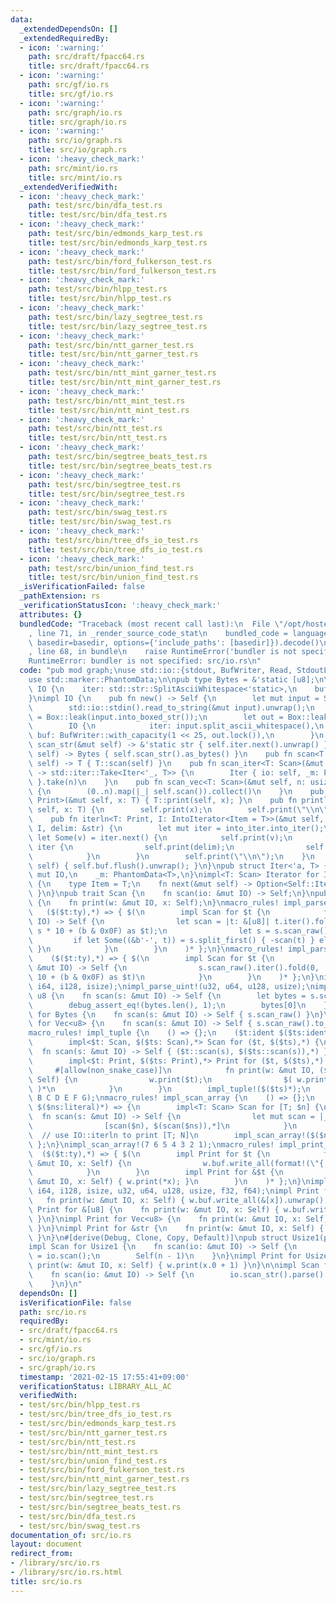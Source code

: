 ```yaml
---
data:
  _extendedDependsOn: []
  _extendedRequiredBy:
  - icon: ':warning:'
    path: src/draft/fpacc64.rs
    title: src/draft/fpacc64.rs
  - icon: ':warning:'
    path: src/gf/io.rs
    title: src/gf/io.rs
  - icon: ':warning:'
    path: src/graph/io.rs
    title: src/graph/io.rs
  - icon: ':warning:'
    path: src/io/graph.rs
    title: src/io/graph.rs
  - icon: ':heavy_check_mark:'
    path: src/mint/io.rs
    title: src/mint/io.rs
  _extendedVerifiedWith:
  - icon: ':heavy_check_mark:'
    path: test/src/bin/dfa_test.rs
    title: test/src/bin/dfa_test.rs
  - icon: ':heavy_check_mark:'
    path: test/src/bin/edmonds_karp_test.rs
    title: test/src/bin/edmonds_karp_test.rs
  - icon: ':heavy_check_mark:'
    path: test/src/bin/ford_fulkerson_test.rs
    title: test/src/bin/ford_fulkerson_test.rs
  - icon: ':heavy_check_mark:'
    path: test/src/bin/hlpp_test.rs
    title: test/src/bin/hlpp_test.rs
  - icon: ':heavy_check_mark:'
    path: test/src/bin/lazy_segtree_test.rs
    title: test/src/bin/lazy_segtree_test.rs
  - icon: ':heavy_check_mark:'
    path: test/src/bin/ntt_garner_test.rs
    title: test/src/bin/ntt_garner_test.rs
  - icon: ':heavy_check_mark:'
    path: test/src/bin/ntt_mint_garner_test.rs
    title: test/src/bin/ntt_mint_garner_test.rs
  - icon: ':heavy_check_mark:'
    path: test/src/bin/ntt_mint_test.rs
    title: test/src/bin/ntt_mint_test.rs
  - icon: ':heavy_check_mark:'
    path: test/src/bin/ntt_test.rs
    title: test/src/bin/ntt_test.rs
  - icon: ':heavy_check_mark:'
    path: test/src/bin/segtree_beats_test.rs
    title: test/src/bin/segtree_beats_test.rs
  - icon: ':heavy_check_mark:'
    path: test/src/bin/segtree_test.rs
    title: test/src/bin/segtree_test.rs
  - icon: ':heavy_check_mark:'
    path: test/src/bin/swag_test.rs
    title: test/src/bin/swag_test.rs
  - icon: ':heavy_check_mark:'
    path: test/src/bin/tree_dfs_io_test.rs
    title: test/src/bin/tree_dfs_io_test.rs
  - icon: ':heavy_check_mark:'
    path: test/src/bin/union_find_test.rs
    title: test/src/bin/union_find_test.rs
  _isVerificationFailed: false
  _pathExtension: rs
  _verificationStatusIcon: ':heavy_check_mark:'
  attributes: {}
  bundledCode: "Traceback (most recent call last):\n  File \"/opt/hostedtoolcache/Python/3.9.2/x64/lib/python3.9/site-packages/onlinejudge_verify/documentation/build.py\"\
    , line 71, in _render_source_code_stat\n    bundled_code = language.bundle(stat.path,\
    \ basedir=basedir, options={'include_paths': [basedir]}).decode()\n  File \"/opt/hostedtoolcache/Python/3.9.2/x64/lib/python3.9/site-packages/onlinejudge_verify/languages/user_defined.py\"\
    , line 68, in bundle\n    raise RuntimeError('bundler is not specified: {}'.format(path.as_posix()))\n\
    RuntimeError: bundler is not specified: src/io.rs\n"
  code: "pub mod graph;\nuse std::io::{stdout, BufWriter, Read, StdoutLock, Write};\n\
    use std::marker::PhantomData;\n\npub type Bytes = &'static [u8];\n\npub struct\
    \ IO {\n    iter: std::str::SplitAsciiWhitespace<'static>,\n    buf: BufWriter<StdoutLock<'static>>,\n\
    }\nimpl IO {\n    pub fn new() -> Self {\n        let mut input = String::new();\n\
    \        std::io::stdin().read_to_string(&mut input).unwrap();\n        let input\
    \ = Box::leak(input.into_boxed_str());\n        let out = Box::leak(Box::new(stdout()));\n\
    \        IO {\n            iter: input.split_ascii_whitespace(),\n           \
    \ buf: BufWriter::with_capacity(1 << 25, out.lock()),\n        }\n    }\n    fn\
    \ scan_str(&mut self) -> &'static str { self.iter.next().unwrap() }\n    fn scan_raw(&mut\
    \ self) -> Bytes { self.scan_str().as_bytes() }\n    pub fn scan<T: Scan>(&mut\
    \ self) -> T { T::scan(self) }\n    pub fn scan_iter<T: Scan>(&mut self, n: usize)\
    \ -> std::iter::Take<Iter<'_, T>> {\n        Iter { io: self, _m: PhantomData\
    \ }.take(n)\n    }\n    pub fn scan_vec<T: Scan>(&mut self, n: usize) -> Vec<T>\
    \ {\n        (0..n).map(|_| self.scan()).collect()\n    }\n    pub fn print<T:\
    \ Print>(&mut self, x: T) { T::print(self, x); }\n    pub fn println<T: Print>(&mut\
    \ self, x: T) {\n        self.print(x);\n        self.print(\"\\n\");\n    }\n\
    \    pub fn iterln<T: Print, I: IntoIterator<Item = T>>(&mut self, into_iter:\
    \ I, delim: &str) {\n        let mut iter = into_iter.into_iter();\n        if\
    \ let Some(v) = iter.next() {\n            self.print(v);\n            for v in\
    \ iter {\n                self.print(delim);\n                self.print(v);\n\
    \            }\n        }\n        self.print(\"\\n\");\n    }\n    pub fn flush(&mut\
    \ self) { self.buf.flush().unwrap(); }\n}\npub struct Iter<'a, T> {\n    io: &'a\
    \ mut IO,\n    _m: PhantomData<T>,\n}\nimpl<T: Scan> Iterator for Iter<'_, T>\
    \ {\n    type Item = T;\n    fn next(&mut self) -> Option<Self::Item> { Some(self.io.scan())\
    \ }\n}\npub trait Scan {\n    fn scan(io: &mut IO) -> Self;\n}\npub trait Print\
    \ {\n    fn print(w: &mut IO, x: Self);\n}\nmacro_rules! impl_parse_iint {\n \
    \   ($($t:ty),*) => { $(\n        impl Scan for $t {\n            fn scan(s: &mut\
    \ IO) -> Self {\n                let scan = |t: &[u8]| t.iter().fold(0, |s, &b|\
    \ s * 10 + (b & 0x0F) as $t);\n                let s = s.scan_raw();\n       \
    \         if let Some((&b'-', t)) = s.split_first() { -scan(t) } else { scan(s)\
    \ }\n            }\n        }\n    )* };\n}\nmacro_rules! impl_parse_uint {\n\
    \    ($($t:ty),*) => { $(\n        impl Scan for $t {\n            fn scan(s:\
    \ &mut IO) -> Self {\n                s.scan_raw().iter().fold(0, |s, &b| s *\
    \ 10 + (b & 0x0F) as $t)\n            }\n        }\n    )* };\n}\nimpl_parse_iint!(i32,\
    \ i64, i128, isize);\nimpl_parse_uint!(u32, u64, u128, usize);\nimpl Scan for\
    \ u8 {\n    fn scan(s: &mut IO) -> Self {\n        let bytes = s.scan_raw();\n\
    \        debug_assert_eq!(bytes.len(), 1);\n        bytes[0]\n    }\n}\nimpl Scan\
    \ for Bytes {\n    fn scan(s: &mut IO) -> Self { s.scan_raw() }\n}\nimpl Scan\
    \ for Vec<u8> {\n    fn scan(s: &mut IO) -> Self { s.scan_raw().to_vec() }\n}\n\
    macro_rules! impl_tuple {\n    () => {};\n    ($t:ident $($ts:ident)*) => {\n\
    \        impl<$t: Scan, $($ts: Scan),*> Scan for ($t, $($ts),*) {\n          \
    \  fn scan(s: &mut IO) -> Self { ($t::scan(s), $($ts::scan(s)),*) }\n        }\n\
    \        impl<$t: Print, $($ts: Print),*> Print for ($t, $($ts),*) {\n       \
    \     #[allow(non_snake_case)]\n            fn print(w: &mut IO, ($t, $($ts),*):\
    \ Self) {\n                w.print($t);\n                $( w.print(\" \"); w.print($ts);\
    \ )*\n            }\n        }\n        impl_tuple!($($ts)*);\n    };\n}\nimpl_tuple!(A\
    \ B C D E F G);\nmacro_rules! impl_scan_array {\n    () => {};\n    ($n:literal\
    \ $($ns:literal)*) => {\n        impl<T: Scan> Scan for [T; $n] {\n          \
    \  fn scan(s: &mut IO) -> Self {\n                let mut scan = |_| T::scan(s);\n\
    \                [scan($n), $(scan($ns)),*]\n            }\n        }\n      \
    \  // use IO::iterln to print [T; N]\n        impl_scan_array!($($ns)*);\n   \
    \ };\n}\nimpl_scan_array!(7 6 5 4 3 2 1);\nmacro_rules! impl_print_prim {\n  \
    \  ($($t:ty),*) => { $(\n        impl Print for $t {\n            fn print(w:\
    \ &mut IO, x: Self) {\n                w.buf.write_all(format!(\"{:.10}\", x).as_bytes()).unwrap();\n\
    \            }\n        }\n        impl Print for &$t {\n            fn print(w:\
    \ &mut IO, x: Self) { w.print(*x); }\n        }\n    )* };\n}\nimpl_print_prim!(i32,\
    \ i64, i128, isize, u32, u64, u128, usize, f32, f64);\nimpl Print for u8 {\n \
    \   fn print(w: &mut IO, x: Self) { w.buf.write_all(&[x]).unwrap(); }\n}\nimpl\
    \ Print for &[u8] {\n    fn print(w: &mut IO, x: Self) { w.buf.write_all(x).unwrap();\
    \ }\n}\nimpl Print for Vec<u8> {\n    fn print(w: &mut IO, x: Self) { w.buf.write_all(&x).unwrap();\
    \ }\n}\nimpl Print for &str {\n    fn print(w: &mut IO, x: Self) { w.print(x.as_bytes());\
    \ }\n}\n#[derive(Debug, Clone, Copy, Default)]\npub struct Usize1(pub usize);\n\
    impl Scan for Usize1 {\n    fn scan(io: &mut IO) -> Self {\n        let n: usize\
    \ = io.scan();\n        Self(n - 1)\n    }\n}\nimpl Print for Usize1 {\n    fn\
    \ print(w: &mut IO, x: Self) { w.print(x.0 + 1) }\n}\n\nimpl Scan for f64 {\n\
    \    fn scan(io: &mut IO) -> Self {\n        io.scan_str().parse().unwrap()\n\
    \    }\n}\n"
  dependsOn: []
  isVerificationFile: false
  path: src/io.rs
  requiredBy:
  - src/draft/fpacc64.rs
  - src/mint/io.rs
  - src/gf/io.rs
  - src/io/graph.rs
  - src/graph/io.rs
  timestamp: '2021-02-15 17:55:41+09:00'
  verificationStatus: LIBRARY_ALL_AC
  verifiedWith:
  - test/src/bin/hlpp_test.rs
  - test/src/bin/tree_dfs_io_test.rs
  - test/src/bin/edmonds_karp_test.rs
  - test/src/bin/ntt_garner_test.rs
  - test/src/bin/ntt_test.rs
  - test/src/bin/ntt_mint_test.rs
  - test/src/bin/union_find_test.rs
  - test/src/bin/ford_fulkerson_test.rs
  - test/src/bin/ntt_mint_garner_test.rs
  - test/src/bin/lazy_segtree_test.rs
  - test/src/bin/segtree_test.rs
  - test/src/bin/segtree_beats_test.rs
  - test/src/bin/dfa_test.rs
  - test/src/bin/swag_test.rs
documentation_of: src/io.rs
layout: document
redirect_from:
- /library/src/io.rs
- /library/src/io.rs.html
title: src/io.rs
---
```


